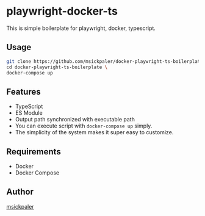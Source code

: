 # playwright-docker-ts

This is simple boilerplate for playwright, docker, typescript.

## Usage

```sh
git clone https://github.com/msickpaler/docker-playwright-ts-boilerplate.git \
cd docker-playwright-ts-boilerplate \
docker-compose up
```

## Features

- TypeScript
- ES Module
- Output path synchronized with executable path
- You can execute script with `docker-compose up` simply.
- The simplicity of the system makes it super easy to customize.

## Requirements

- Docker
- Docker Compose

## Author

[msickpaler](https://github.com/msickpaler)
